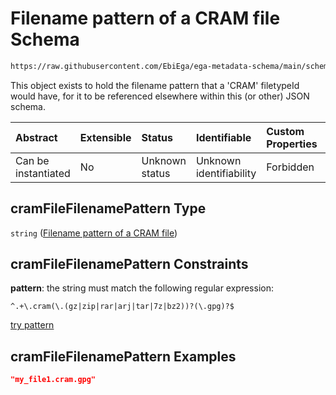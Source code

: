 # Filename pattern of a CRAM file Schema

```txt
https://raw.githubusercontent.com/EbiEga/ega-metadata-schema/main/schemas/EGA.common-definitions.json#/definitions/cramFileFilenamePattern
```

This object exists to hold the filename pattern that a 'CRAM' filetypeId would have, for it to be referenced elsewhere within this (or other) JSON schema.

| Abstract            | Extensible | Status         | Identifiable            | Custom Properties | Additional Properties | Access Restrictions | Defined In                                                                                           |
| :------------------ | :--------- | :------------- | :---------------------- | :---------------- | :-------------------- | :------------------ | :--------------------------------------------------------------------------------------------------- |
| Can be instantiated | No         | Unknown status | Unknown identifiability | Forbidden         | Allowed               | none                | [EGA.common-definitions.json\*](../../../schemas/EGA.common-definitions.json "open original schema") |

## cramFileFilenamePattern Type

`string` ([Filename pattern of a CRAM file](ega-4-definitions-filename-pattern-of-a-cram-file.md))

## cramFileFilenamePattern Constraints

**pattern**: the string must match the following regular expression:&#x20;

```regexp
^.+\.cram(\.(gz|zip|rar|arj|tar|7z|bz2))?(\.gpg)?$
```

[try pattern](https://regexr.com/?expression=%5E.%2B%5C.cram\(%5C.\(gz%7Czip%7Crar%7Carj%7Ctar%7C7z%7Cbz2\)\)%3F\(%5C.gpg\)%3F%24 "try regular expression with regexr.com")

## cramFileFilenamePattern Examples

```json
"my_file1.cram.gpg"
```
